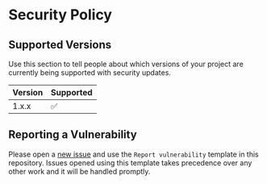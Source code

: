 # Security Policy

## Supported Versions

Use this section to tell people about which versions of your project are
currently being supported with security updates.

| Version | Supported          |
| ------- | ------------------ |
| 1.x.x   | :white_check_mark: |

## Reporting a Vulnerability

Please open a [new issue](https://github.com/operate-first/peribolos-as-a-service/issues/new) and use the `Report vulnerability` template in this repository. Issues opened using this template takes precedence over any other work and it will be handled promptly.
